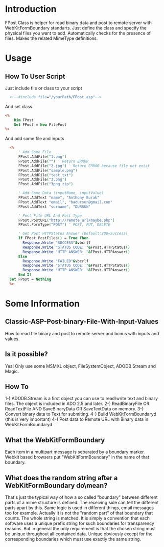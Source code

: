 # Introduction
FPost Class is helper for read binary data and post to remote server with WebKitFormBoundary standarts. Just define the class and specify the physical files you want to add. Automatically checks for the presence of files. Makes the related MimeType definitions.

# Usage

## How To User Script
Just include file or class to your script
```asp
  <!--#include file="/yourPath/FPost.asp"-->
```

And set class

```asp
<%
	Dim FPost 
	Set FPost = New FilePost 
%>
```

And add some file and inputs

```asp
  <%
      ' Add Some File
      FPost.AddFile("1.png")
      FPost.AddFile("") ' Return ERROR
      FPost.AddFile("2.jpg") ' Return ERROR because file not exist
      FPost.AddFile("sample.png")
      FPost.AddFile("test.txt")
      FPost.AddFile("3.png")
      FPost.AddFile("3png.zip")

      ' Add Some Data (inputName, inputValue)
      FPost.AddText "name", "Anthony Burak"
      FPost.AddText "email", "badursun@gmail.com"
      FPost.AddText "surname", "DURSUN"

      ' Post File URL And Post Type
      FPost.PostURL("http://remote_url/maybe.php")
      FPost.FormType("POST") ' POST, PUT, DELETE

      ' Get Post HTTPStatus Answer (Default:200=Success)
      If FPost.PostFiles() = True Then 
        Response.Write "SUCCESS"&vbcrlf
        Response.Write "STATUS CODE: "&FPost.HTTPStatus()
        Response.Write "HTTP ANSWER: "&FPost.HTTPAnswer()
      Else
        Response.Write "FAILED"&vbcrlf
        Response.Write "STATUS CODE: "&FPost.HTTPStatus()
        Response.Write "HTTP ANSWER: "&FPost.HTTPAnswer()
      End If
  Set FPost = Nothing
  %>
```

# Some Information 

## Classic-ASP-Post-binary-File-With-Input-Values
How to read file binary and post to remote server and bonus with inputs and values.

## Is it possible?
Yes! Only use some MSMXL object, FileSystemObject, ADODB.Stream and Magic.

## How To
1-) ADODB.Stream is a first object you can use to read/write text and binary files. The object is included in ADO 2.5 and later.
2-) ReadBinaryFile OR ReadTextFile AND SaveBinaryData OR SaveTextData on memory.
3-) Convert binary data to Text for submiting.
4-) Build WebKitFormBoundaryd (this is very important)
4-) Post data to Remote URL with Binary data in WebKitFormBoundaryd

## What the WebKitFormBoundary
Each item in a multipart message is separated by a boundary marker. Webkit based browsers put "WebKitFormBoundary" in the name of that boundary. 

## What does the random string after a WebKitFormBoundary do\mean?
That's just the typical way of how a so called "boundary" between different parts of a mime structure is defined. The receiving side can tell the different parts apart by this. Same logic is used in different things, email messages too for example. Actually it is not the "random part" of that boundary that counts. The whole string is matched. It is simply a convention that each software uses a unique prefix string for such boundaries for transparency reasons. But in general the only requirement is that the chosen string must be unique throughout all contained data. Unique obviously except for the corresponding boundaries which must use exactly the same string.






